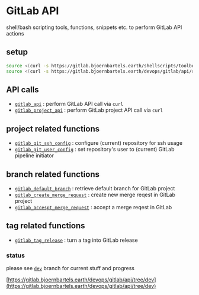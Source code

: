 # GitLab API

shell/bash scripting tools, functions, snippets etc. to perform GitLab API actions

## setup

```bash
source <(curl -s https://gitlab.bjoernbartels.earth/shellscripts/toolbox/raw/dev/setup.sh)
source <(curl -s https://gitlab.bjoernbartels.earth/devops/gitlab/api/raw/dev/setup.sh)
``` 


## API calls

- [`gitlab_api`](./api-url.sh#L57) : perform GitLab API call via `curl`
- [`gitlab_project_api`](./api-url.sh#L78) : perform GitLab project API call via `curl`



## project related functions

- [`gitlab_git_ssh_config`](./projects/git-ssh-config.sh) : configure (current) repository for ssh usage
- [`gitlab_git_user_config`](./projects/git-user-config.sh) : set repository's user to (current) GitLab pipeline initiator



## branch related functions

- [`gitlab_default_branch`](./branches/default-branch.sh) : retrieve default branch for GitLab project
- [`gitlab_create_merge_request`](./branches/create-merge-request.sh) : create new merge reqest in GitLab project
- [`gitlab_accespt_merge_request`](./branches/accept-merge-request.sh) : accept a merge reqest in GitLab



## tag related functions

- [`gitlab_tag_release`](./tags/tag-release.sh) : turn a tag into GitLab release


### status

please see [`dev`](https://gitlab.bjoernbartels.earth/devops/gitlab/api/tree/dev) branch for current stuff and progress

[https://gitlab.bjoernbartels.earth/devops/gitlab/api/tree/dev](https://gitlab.bjoernbartels.earth/devops/gitlab/api/tree/dev)